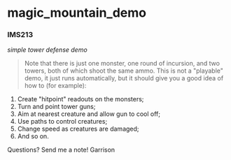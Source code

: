 # magic_mountain_demo

### IMS213

*simple tower defense demo*

> Note that there is just one monster, one round of incursion, and two towers, both of which shoot the same ammo.
> This is not a "playable" demo, it just runs automatically, but it should give you a good idea of how to (for example):
1.  Create "hitpoint" readouts on the monsters;
2.  Turn and point tower guns;
3.  Aim at nearest creature and allow gun to cool off;
4.  Use paths to control creatures;
5.  Change speed as creatures are damaged;
6.  And so on.

Questions?  Send me a note!
Garrison
